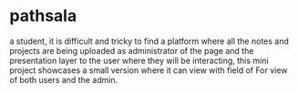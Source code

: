 # pathsala
a student, it is difficult and tricky to find a platform where all the notes and projects are being uploaded as administrator of the page and the presentation layer to the user where they will be interacting, this mini project showcases a small version where it can view with field of For view of both users and the admin.
